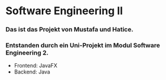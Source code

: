 Software Engineering II
=======================

### Das ist das Projekt von Mustafa und Hatice.
### Entstanden durch ein Uni-Projekt im Modul Software Engineering 2.
* Frontend: JavaFX
* Backend: Java
